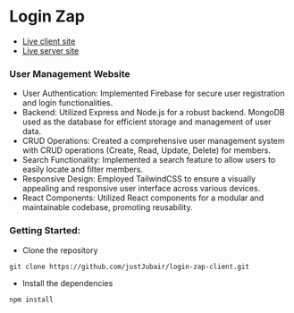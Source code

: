 # Login Zap

- [Live client site](https://login-zap-client.web.app)
- [Live server site](https://login-zap-server.vercel.app)

### User Management Website

- User Authentication: Implemented Firebase for secure user registration and login functionalities.
- Backend: Utilized Express and Node.js for a robust backend.
MongoDB used as the database for efficient storage and management of user data.
- CRUD Operations: Created a comprehensive user management system with CRUD operations (Create, Read, Update, Delete) for members.
- Search Functionality: Implemented a search feature to allow users to easily locate and filter members.
- Responsive Design: Employed TailwindCSS to ensure a visually appealing and responsive user interface across various devices.
- React Components: Utilized React components for a modular and maintainable codebase, promoting reusability.

### Getting Started:
- Clone the repository
```
git clone https://github.com/justJubair/login-zap-client.git
```

- Install the dependencies
```
npm install
```




